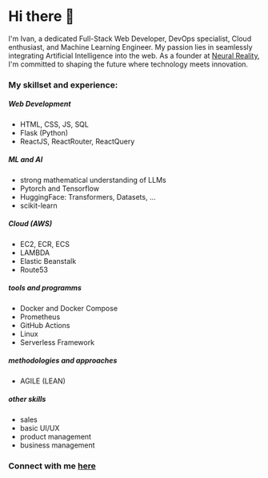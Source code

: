 # Hi there 👋

I'm Ivan, a dedicated Full-Stack Web Developer, DevOps specialist, Cloud enthusiast, and Machine Learning Engineer. My passion lies in seamlessly integrating Artificial Intelligence into the web. As a founder at [Neural Reality](https://neural-reality.de), I'm committed to shaping the future where technology meets innovation.

### My skillset and experience:
##### Web Development
- HTML, CSS, JS, SQL
- Flask (Python)
- ReactJS, ReactRouter, ReactQuery

##### ML and AI
- strong mathematical understanding of LLMs
- Pytorch and Tensorflow
- HuggingFace: Transformers, Datasets, ...
- scikit-learn

##### Cloud (AWS)
- EC2, ECR, ECS
- LAMBDA
- Elastic Beanstalk
- Route53

##### tools and programms
- Docker and Docker Compose
- Prometheus
- GitHub Actions
- Linux
- Serverless Framework

##### methodologies and approaches
- AGILE (LEAN)

##### other skills
- sales
- basic UI/UX
- product management
- business management


### Connect with me [here](https://www.linkedin.com/in/ivan-bokarev-78b053263/)


<!--
**codeScourge/codeScourge** is a ✨ _special_ ✨ repository because its `README.md` (this file) appears on your GitHub profile.

Here are some ideas to get you started:

- 🔭 I’m currently working on ...
- 🌱 I’m currently learning ...
- 👯 I’m looking to collaborate on ...
- 🤔 I’m looking for help with ...
- 💬 Ask me about ...
- 📫 How to reach me: ...
- 😄 Pronouns: ...
- ⚡ Fun fact: ...
-->


